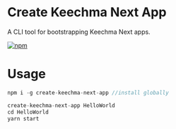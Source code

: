 # Create Keechma Next App

A CLI tool for bootstrapping Keechma Next apps.

[![npm](https://img.shields.io/npm/v/create-keechma-next-app)](https://www.npmjs.com/package/create-keechma-next-app)

# Usage

```js
npm i -g create-keechma-next-app //install globally

create-keechma-next-app HelloWorld
cd HelloWorld
yarn start
```
